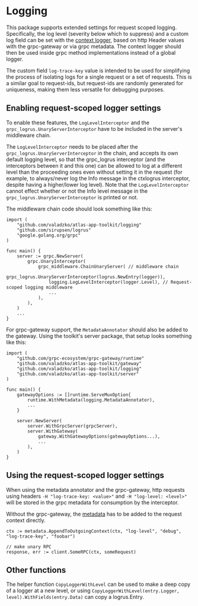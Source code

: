 # Logging

This package supports extended settings for request scoped logging.
Specifically, the log level (severity below which to suppress) and a custom log field can be set with the [context logger](https://github.com/grpc-ecosystem/go-grpc-middleware/tree/master/logging/logrus), based on http Header values with the grpc-gateway or via grpc metadata.
The context logger should then be used inside grpc method implementations instead of a global logger.

The custom field `log-trace-key` value is intended to be used for simplifying the process of isolating logs for a single request or a set of requests.
This is a similar goal to request-ids, but request-ids are randomly generated for uniqueness, making them less versatile for debugging purposes.

## Enabling request-scoped logger settings

To enable these features, the `LogLevelInterceptor` and the `grpc_logrus.UnaryServerInterceptor` have to be included in the server's middleware chain.

The `LogLevelInterceptor` needs to be placed after the `grpc_logrus.UnaryServerInterceptor` in the chain, and accepts its own default logging level, so that the grpc_logrus interceptor (and the interceptors between it and this one) can be allowed to log at a different level than the proceeding ones even without setting it in the request (for example, to always/never log the Info message in the ctxlogrus interceptor, despite having a higher/lower log level).
Note that the `LogLevelInterceptor` cannot effect whether or not the Info level message in the `grpc_logrus.UnaryServerInterceptor` is printed or not.

The middleware chain code should look something like this:
```golang
import (
	"github.com/valadzko/atlas-app-toolkit/logging"
	"github.com/sirupsen/logrus"
	"google.golang.org/grpc"
)

func main() {
	server := grpc.NewServer(
		grpc.UnaryInterceptor(
			grpc_middleware.ChainUnaryServer( // middleware chain
				grpc_logrus.UnaryServerInterceptor(logrus.NewEntry(logger)),
				logging.LogLevelInterceptor(logger.Level), // Request-scoped logging middleware
				...
			),
		),
	)
	...
}
```

For grpc-gateway support, the `MetadataAnnotator` should also be added to the gateway.
Using the toolkit's server package, that setup looks something like this:
```golang
import (
	"github.com/grpc-ecosystem/grpc-gateway/runtime"
	"github.com/valadzko/atlas-app-toolkit/gateway"
	"github.com/valadzko/atlas-app-toolkit/logging"
	"github.com/valadzko/atlas-app-toolkit/server"
)

func main() {
	gatewayOptions := []runtime.ServeMuxOption{
		runtime.WithMetadata(logging.MetadataAnnotator),
		...
	}

	server.NewServer(
		server.WithGrpcServer(grpcServer),
		server.WithGateway(
			gateway.WithGatewayOptions(gatewayOptions...),
			...
		),
	)
}
```

## Using the request-scoped logger settings

When using the metadata annotator and the grpc-gateway, http requests using headers `-H "log-trace-key: <value>"` and `-H "log-level: <level>"` will be stored in the grpc metadata for consumption by the interceptor.

Without the grpc-gateway, the [metadata](https://github.com/grpc/grpc-go/blob/master/Documentation/grpc-metadata.md) has to be added to the request context directly.
```golang
ctx := metadata.AppendToOutgoingContext(ctx, "log-level", "debug", "log-trace-key", "foobar")

// make unary RPC
response, err := client.SomeRPC(ctx, someRequest)
```

## Other functions

The helper function `CopyLoggerWithLevel` can be used to make a deep copy of a logger at a new level, or using `CopyLoggerWithLevel(entry.Logger, level).WithFields(entry.Data)` can copy a logrus.Entry.
